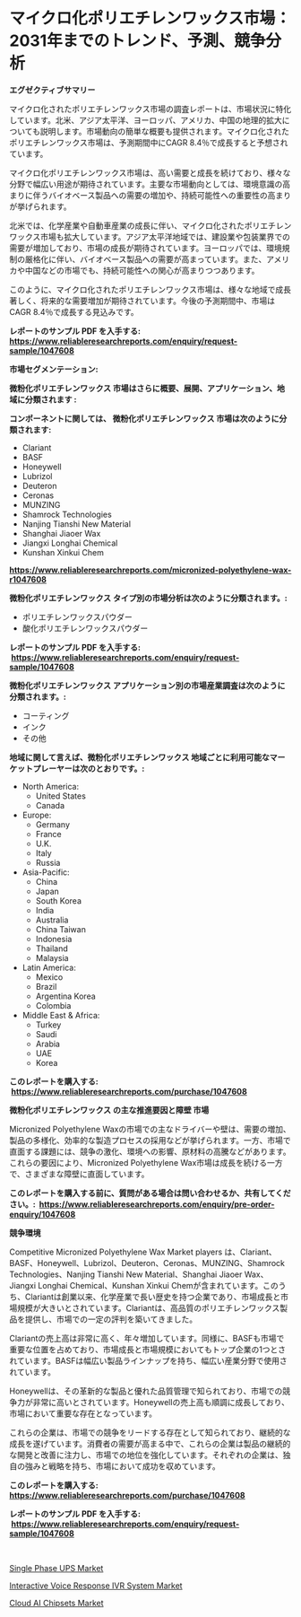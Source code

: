 <p><h1>マイクロ化ポリエチレンワックス市場：2031年までのトレンド、予測、競争分析</h1></p><p><strong>エグゼクティブサマリー</strong></p>
<p><p>マイクロ化されたポリエチレンワックス市場の調査レポートは、市場状況に特化しています。北米、アジア太平洋、ヨーロッパ、アメリカ、中国の地理的拡大についても説明します。市場動向の簡単な概要も提供されます。マイクロ化されたポリエチレンワックス市場は、予測期間中にCAGR 8.4％で成長すると予想されています。</p><p>マイクロ化ポリエチレンワックス市場は、高い需要と成長を続けており、様々な分野で幅広い用途が期待されています。主要な市場動向としては、環境意識の高まりに伴うバイオベース製品への需要の増加や、持続可能性への重要性の高まりが挙げられます。</p><p>北米では、化学産業や自動車産業の成長に伴い、マイクロ化されたポリエチレンワックス市場も拡大しています。アジア太平洋地域では、建設業や包装業界での需要が増加しており、市場の成長が期待されています。ヨーロッパでは、環境規制の厳格化に伴い、バイオベース製品への需要が高まっています。また、アメリカや中国などの市場でも、持続可能性への関心が高まりつつあります。</p><p>このように、マイクロ化されたポリエチレンワックス市場は、様々な地域で成長著しく、将来的な需要増加が期待されています。今後の予測期間中、市場はCAGR 8.4％で成長する見込みです。</p></p>
<p><strong>レポートのサンプル PDF を入手する: <a href="https://www.reliableresearchreports.com/enquiry/request-sample/1047608">https://www.reliableresearchreports.com/enquiry/request-sample/1047608</a></strong></p>
<p><strong>市場セグメンテーション:</strong></p>
<p><strong> 微粉化ポリエチレンワックス 市場はさらに概要、展開、アプリケーション、地域に分類されます :</strong></p>
<p><strong>コンポーネントに関しては、 微粉化ポリエチレンワックス 市場は次のように分類されます: &nbsp;</strong></p>
<p><ul><li>Clariant</li><li>BASF</li><li>Honeywell</li><li>Lubrizol</li><li>Deuteron</li><li>Ceronas</li><li>MUNZING</li><li>Shamrock Technologies</li><li>Nanjing Tianshi New Material</li><li>Shanghai Jiaoer Wax</li><li>Jiangxi Longhai Chemical</li><li>Kunshan Xinkui Chem</li></ul></p>
<p><strong><a href="https://www.reliableresearchreports.com/micronized-polyethylene-wax-r1047608">https://www.reliableresearchreports.com/micronized-polyethylene-wax-r1047608</a></strong></p>
<p><strong> 微粉化ポリエチレンワックス タイプ別の市場分析は次のように分類されます。:</strong></p>
<p><ul><li>ポリエチレンワックスパウダー</li><li>酸化ポリエチレンワックスパウダー</li></ul></p>
<p><strong>レポートのサンプル PDF を入手する: &nbsp;<a href="https://www.reliableresearchreports.com/enquiry/request-sample/1047608">https://www.reliableresearchreports.com/enquiry/request-sample/1047608</a></strong></p>
<p><strong> 微粉化ポリエチレンワックス アプリケーション別の市場産業調査は次のように分類されます。:</strong></p>
<p><ul><li>コーティング</li><li>インク</li><li>その他</li></ul></p>
<p><strong>地域に関して言えば、微粉化ポリエチレンワックス 地域ごとに利用可能なマーケットプレーヤーは次のとおりです。:</strong></p>
<p><ul>
    <li>
        North America:
        <ul>
            <li>United States</li>
            <li>Canada</li>
        </ul>
    </li>
    <li>
        Europe:
        <ul>
            <li>Germany</li>
            <li>France</li>
            <li>U.K.</li>
            <li>Italy</li>
            <li>Russia</li>
        </ul>
    </li>
    <li>
        Asia-Pacific:
        <ul>
            <li>China</li>
            <li>Japan</li>
            <li>South Korea</li>
            <li>India</li>
            <li>Australia</li>
            <li>China Taiwan</li>
            <li>Indonesia</li>
            <li>Thailand</li>
            <li>Malaysia</li>
        </ul>
    </li>
    <li>
        Latin America:
        <ul>
            <li>Mexico</li>
            <li>Brazil</li>
            <li>Argentina Korea</li>
            <li>Colombia</li>
        </ul>
    </li>
    <li>
        Middle East & Africa:
        <ul>
            <li>Turkey</li>
            <li>Saudi</li>
            <li>Arabia</li>
            <li>UAE</li>
            <li>Korea</li>
        </ul>
    </li>
    </ul></p>
<p><strong>このレポートを購入する: &nbsp;<a href="https://www.reliableresearchreports.com/purchase/1047608">https://www.reliableresearchreports.com/purchase/1047608</a></strong></p>
<p><strong>微粉化ポリエチレンワックス の主な推進要因と障壁 市場</strong></p>
<p><p>Micronized Polyethylene Waxの市場での主なドライバーや壁は、需要の増加、製品の多様化、効率的な製造プロセスの採用などが挙げられます。一方、市場で直面する課題には、競争の激化、環境への影響、原材料の高騰などがあります。これらの要因により、Micronized Polyethylene Wax市場は成長を続ける一方で、さまざまな障壁に直面しています。</p></p>
<p><strong>このレポートを購入する前に、質問がある場合は問い合わせるか、共有してください。:&nbsp; <a href="https://www.reliableresearchreports.com/enquiry/pre-order-enquiry/1047608">https://www.reliableresearchreports.com/enquiry/pre-order-enquiry/1047608</a></strong></p>
<p><strong>競争環境</strong></p>
<p><p>Competitive Micronized Polyethylene Wax Market players は、Clariant、BASF、Honeywell、Lubrizol、Deuteron、Ceronas、MUNZING、Shamrock Technologies、Nanjing Tianshi New Material、Shanghai Jiaoer Wax、Jiangxi Longhai Chemical、Kunshan Xinkui Chemが含まれています。このうち、Clariantは創業以来、化学産業で長い歴史を持つ企業であり、市場成長と市場規模が大きいとされています。Clariantは、高品質のポリエチレンワックス製品を提供し、市場での一定の評判を築いてきました。</p><p>Clariantの売上高は非常に高く、年々増加しています。同様に、BASFも市場で重要な位置を占めており、市場成長と市場規模においてもトップ企業の1つとされています。BASFは幅広い製品ラインナップを持ち、幅広い産業分野で使用されています。</p><p>Honeywellは、その革新的な製品と優れた品質管理で知られており、市場での競争力が非常に高いとされています。Honeywellの売上高も順調に成長しており、市場において重要な存在となっています。</p><p>これらの企業は、市場での競争をリードする存在として知られており、継続的な成長を遂げています。消費者の需要が高まる中で、これらの企業は製品の継続的な開発と改善に注力し、市場での地位を強化しています。それぞれの企業は、独自の強みと戦略を持ち、市場において成功を収めています。</p></p>
<p><strong>このレポートを購入する: &nbsp; <a href="https://www.reliableresearchreports.com/purchase/1047608">https://www.reliableresearchreports.com/purchase/1047608</a></strong></p>
<p><strong>レポートのサンプル PDF を入手する: &nbsp;<a href="https://www.reliableresearchreports.com/enquiry/request-sample/1047608">https://www.reliableresearchreports.com/enquiry/request-sample/1047608</a></strong><strong></strong></p>
<p>&nbsp;</p>
<p><p><a href="https://adventurous-uranium-ef9.notion.site/Single-Phase-UPS-Market-The-Key-To-Successful-Business-Strategy-Forecast-Till-2031-8489a4248e274c35a3b87db8d6bbe3ca">Single Phase UPS Market</a></p><p><a href="https://metal-farmhouse-e95.notion.site/Interactive-Voice-Response-IVR-System-Market-Trends-and-Market-Analysis-forecasted-for-period-2024-2-d793405e4b3d44cbb2b66b44007d0b12">Interactive Voice Response IVR System Market</a></p><p><a href="https://crocus-run-b5a.notion.site/Cloud-AI-Chipsets-Market-Size-Reveals-the-Best-Marketing-Channels-In-Global-Industry-c123485c9c6647f09e07dbca15f30333">Cloud AI Chipsets Market</a></p></p>